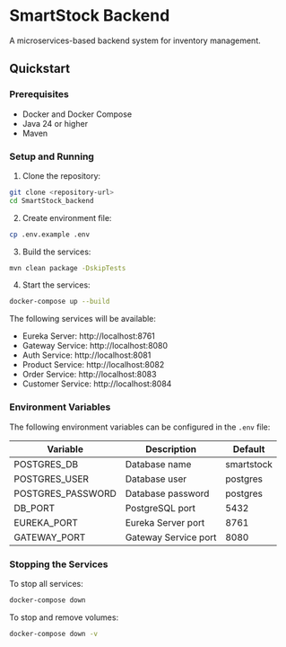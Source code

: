 # SmartStock Backend

A microservices-based backend system for inventory management.

## Quickstart

### Prerequisites
- Docker and Docker Compose
- Java 24 or higher
- Maven

### Setup and Running

1. Clone the repository:
```bash
git clone <repository-url>
cd SmartStock_backend
```

2. Create environment file:
```bash
cp .env.example .env
```

3. Build the services:
```bash
mvn clean package -DskipTests
```

4. Start the services:
```bash
docker-compose up --build
```

The following services will be available:
- Eureka Server: http://localhost:8761
- Gateway Service: http://localhost:8080
- Auth Service: http://localhost:8081
- Product Service: http://localhost:8082
- Order Service: http://localhost:8083
- Customer Service: http://localhost:8084

### Environment Variables

The following environment variables can be configured in the `.env` file:

| Variable | Description | Default |
|----------|-------------|---------|
| POSTGRES_DB | Database name | smartstock |
| POSTGRES_USER | Database user | postgres |
| POSTGRES_PASSWORD | Database password | postgres |
| DB_PORT | PostgreSQL port | 5432 |
| EUREKA_PORT | Eureka Server port | 8761 |
| GATEWAY_PORT | Gateway Service port | 8080 |

### Stopping the Services

To stop all services:
```bash
docker-compose down
```

To stop and remove volumes:
```bash
docker-compose down -v
``` 